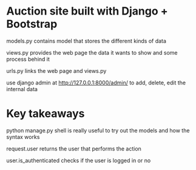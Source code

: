 # Auction site built with Django + Bootstrap

models.py contains model that stores the different kinds of data

views.py provides the web page the data it wants to show and some process behind it

urls.py links the web page and views.py

use django admin at http://127.0.0.1:8000/admin/ to add, delete, edit the internal data

# Key takeaways

python manage.py shell is really useful to try out the models and how the syntax works

request.user returns the user that performs the action

user.is_authenticated checks if the user is logged in or no
